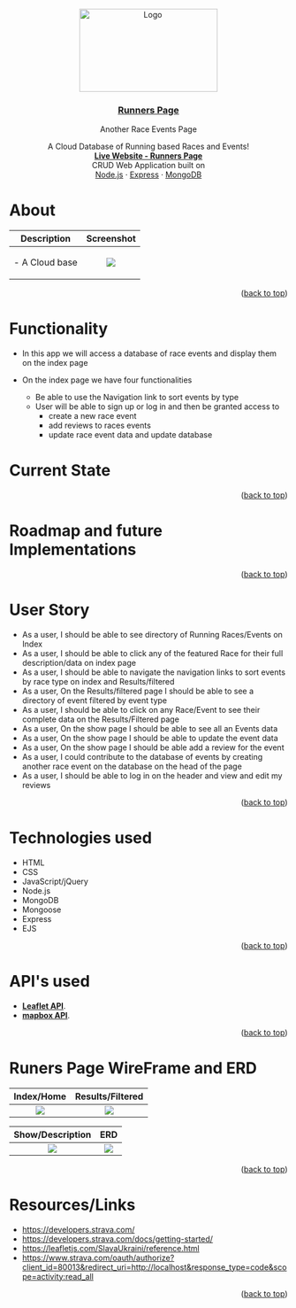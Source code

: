 
<br />
<div align="center">
  <a href="https://github.com/Kmachappy/Runners-Page">
    <img src="https://i.imgur.com/ys3rd2e.png" alt="Logo" width="250" height="150">
  </a>

<a href="https://github.com/Kmachappy/Runners-Page">
<h3 align="center">Runners Page</h3>
</a> 

  <p align="center">
    <p>Another Race Events Page</p>
	A Cloud Database of Running based Races and Events!<br />
    <a href="https://github.com/Kmachappy/Runners-Page"><strong>Live Website - Runners Page</strong></a>
    <br />
	CRUD Web Application built on <br/>
    <a href="https://nodejs.org/en/">Node.js</a>
    ·
    <a href="https://expressjs.com/">Express</a>
    ·
    <a href="https://www.mongodb.com/">MongoDB</a>
  </p>
</div>

# About
Description            |  Screenshot
:---:|:----:
| <p align="left">- A Cloud base</p> | ![](https://i.imgur.com/CtaWKbU.png) | 




<p align="right">(<a href="#top">back to top</a>)</p>

# Functionality
- In this app we will access a database of race events and display them on the index page

- On the index page we have four functionalities
    - Be able to use the Navigation link to sort events by type
    - User will be able to sign up or log in and then be granted access to
        - create a new race event 
        - add reviews to races events
        - update race event data and update database

# Current State

<!-- - To do this we will be utilizing the strava api app to get user activity data 
    
- hardships of api oauth2 authentication code and authorizations, tokens and token refresh
    - I have to generate authorization code from an oauth2 authorization page


- With the authorization page we mimic as if we were logging into an app that will use our authorization login 

- Once this authorization is done, users will be able to see activities with map data and a poly line of the specific data

- user will be able to see their average data points and highest data point
    - avg hr, avg pace, avg run, best miles, longest milage, 

- Atheletes need an easy to access website to view their atheletic activities across different plateforms and their visualization. -->
<p align="right">(<a href="#top">back to top</a>)</p>





# Roadmap and future Implementations

<!-- - add authorization page so the user could import their peronal data on to the page
- add poly line to all user activities
- Create a roadmap of all the miles onto the map.
    - When user hovers/clicks a mile or activity it will highlight and zoom onto location on map
- add more data points from different apps
- change user interface.
- In progress: users will be able to login and authorize strava to allow me to use and propagated their own use data
- add more map styling and interactiveness -->
<p align="right">(<a href="#top">back to top</a>)</p>

# User Story

- As a user, I should be able to see directory of Running Races/Events on Index 
- As a user, I should be able to click any of the featured Race for their full description/data on index page
- As a user, I should be able to navigate the navigation links to sort events by race type on index and Results/filtered
- As a user, On the Results/filtered page I should be able to see a directory of event filtered by event type
- As a user, I should be able to click on any Race/Event to see their complete data on the Results/Filtered page
- As a user, On the show page I should be able to see all an Events data
- As a user, On the show page I should be able to update the event data
- As a user, On the show page I should be able add a review for the event
- As a user, I could contribute to the database of events by creating another race event on the database on the head of the page
- As a user, I should be able to log in  on the header and view and edit my reviews

<p align="right">(<a href="#top">back to top</a>)</p>

# Technologies used 

- HTML
- CSS
- JavaScript/jQuery
- Node.js
- MongoDB
- Mongoose
- Express
- EJS


<p align="right">(<a href="#top">back to top</a>)</p>

 # API's used
 <!-- - **[Strava API](https://developers.strava.com/)**. -->
 - **[Leaflet API](https://leafletjs.com/SlavaUkraini/)**.
 - **[mapbox API](https://leafletjs.com/SlavaUkraini/)**.
<p align="right">(<a href="#top">back to top</a>)</p>

# Runers Page WireFrame and ERD

Index/Home             |  Results/Filtered
:-------------------------:|:-------------------------:
![](https://i.imgur.com/CtaWKbU.png)  |  ![](https://i.imgur.com/0fxtC01.png)

Show/Description             |  ERD
:-------------------------:|:-------------------------:
![](https://i.imgur.com/0At4nOQ.png)  |  ![](https://i.imgur.com/Y4mWTw2.png)

<p align="right">(<a href="#top">back to top</a>)</p>


# Resources/Links
- https://developers.strava.com/
- https://developers.strava.com/docs/getting-started/
- https://leafletjs.com/SlavaUkraini/reference.html
- https://www.strava.com/oauth/authorize?client_id=80013&redirect_uri=http://localhost&response_type=code&scope=activity:read_all
<p align="right">(<a href="#top">back to top</a>)</p>

